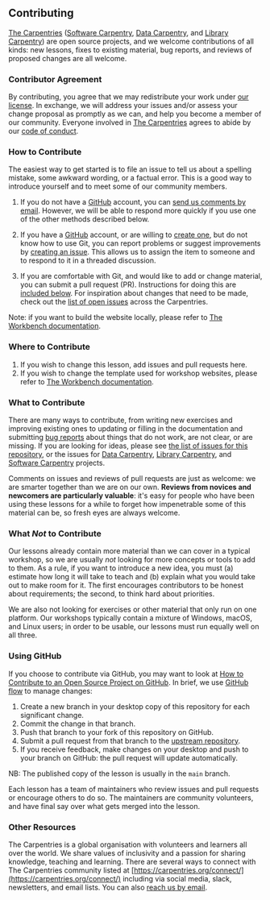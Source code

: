 ## Contributing

[The Carpentries][cp-site] ([Software Carpentry][swc-site], [Data
Carpentry][dc-site], and [Library Carpentry][lc-site]) are open source
projects, and we welcome contributions of all kinds: new lessons, fixes to
existing material, bug reports, and reviews of proposed changes are all
welcome.

### Contributor Agreement

By contributing, you agree that we may redistribute your work under [our
license](LICENSE.md). In exchange, we will address your issues and/or assess
your change proposal as promptly as we can, and help you become a member of our
community. Everyone involved in [The Carpentries][cp-site] agrees to abide by
our [code of conduct](CODE_OF_CONDUCT.md).

### How to Contribute

The easiest way to get started is to file an issue to tell us about a spelling
mistake, some awkward wording, or a factual error. This is a good way to
introduce yourself and to meet some of our community members.

1. If you do not have a [GitHub][github] account, you can [send us comments by
  email][contact]. However, we will be able to respond more quickly if you use
  one of the other methods described below.

2. If you have a [GitHub][github] account, or are willing to [create
  one][github-join], but do not know how to use Git, you can report problems
  or suggest improvements by [creating an issue][repo-issues]. This allows us
  to assign the item to someone and to respond to it in a threaded discussion.

3. If you are comfortable with Git, and would like to add or change material,
  you can submit a pull request (PR). Instructions for doing this are
  [included below](#using-github). For inspiration about changes that need to
  be made, check out the [list of open issues][issues] across the Carpentries.

Note: if you want to build the website locally, please refer to [The Workbench
documentation][template-doc].

### Where to Contribute

1. If you wish to change this lesson, add issues and pull requests here.
2. If you wish to change the template used for workshop websites, please refer
  to [The Workbench documentation][template-doc].

### What to Contribute

There are many ways to contribute, from writing new exercises and improving
existing ones to updating or filling in the documentation and submitting [bug
reports][issues] about things that do not work, are not clear, or are missing.
If you are looking for ideas, please see [the list of issues for this
repository][repo-issues], or the issues for [Data Carpentry][dc-issues],
[Library Carpentry][lc-issues], and [Software Carpentry][swc-issues] projects.

Comments on issues and reviews of pull requests are just as welcome: we are
smarter together than we are on our own. **Reviews from novices and newcomers
are particularly valuable**: it's easy for people who have been using these
lessons for a while to forget how impenetrable some of this material can be, so
fresh eyes are always welcome.

### What *Not* to Contribute

Our lessons already contain more material than we can cover in a typical
workshop, so we are usually *not* looking for more concepts or tools to add to
them. As a rule, if you want to introduce a new idea, you must (a) estimate how
long it will take to teach and (b) explain what you would take out to make room
for it. The first encourages contributors to be honest about requirements; the
second, to think hard about priorities.

We are also not looking for exercises or other material that only run on one
platform. Our workshops typically contain a mixture of Windows, macOS, and
Linux users; in order to be usable, our lessons must run equally well on all
three.

### Using GitHub

If you choose to contribute via GitHub, you may want to look at [How to
Contribute to an Open Source Project on GitHub][how-contribute]. In brief, we
use [GitHub flow][github-flow] to manage changes:

1. Create a new branch in your desktop copy of this repository for each
  significant change.
2. Commit the change in that branch.
3. Push that branch to your fork of this repository on GitHub.
4. Submit a pull request from that branch to the [upstream repository][repo].
5. If you receive feedback, make changes on your desktop and push to your
  branch on GitHub: the pull request will update automatically.

NB: The published copy of the lesson is usually in the `main` branch.

Each lesson has a team of maintainers who review issues and pull requests or
encourage others to do so. The maintainers are community volunteers, and have
final say over what gets merged into the lesson.

### Other Resources

The Carpentries is a global organisation with volunteers and learners all over
the world. We share values of inclusivity and a passion for sharing knowledge,
teaching and learning. There are several ways to connect with The Carpentries
community listed at [https://carpentries.org/connect/](https://carpentries.org/connect/) including via social
media, slack, newsletters, and email lists. You can also [reach us by
email][contact].

[cp-site]: https://carpentries.org/
[swc-site]: https://software-carpentry.org/
[dc-site]: https://datacarpentry.org/
[lc-site]: https://librarycarpentry.org/
[github]: https://github.com
[contact]: mailto:team@carpentries.org
[github-join]: https://github.com/join
[repo-issues]: https://github.com/datacarpentry/ecology-workshop/issues
[issues]: https://carpentries.org/help-wanted-issues/
[template-doc]: https://carpentries.github.io/workbench/
[dc-issues]: https://github.com/issues?q=user%3Adatacarpentry
[lc-issues]: https://github.com/issues?q=user%3ALibraryCarpentry
[swc-issues]: https://github.com/issues?q=user%3Aswcarpentry
[how-contribute]: https://egghead.io/courses/how-to-contribute-to-an-open-source-project-on-github
[github-flow]: https://guides.github.com/introduction/flow/
[repo]: https://github.com/datacarpentry/ecology-workshop



